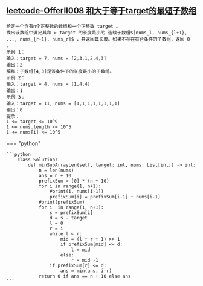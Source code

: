 

##  [leetcode-OfferII008 和大于等于target的最短子数组](https://leetcode.cn/problems/2VG8Kg/)

    给定一个含有n个正整数的数组和一个正整数 target 。
    找出该数组中满足其和 ≥ target 的长度最小的 连续子数组$[nums_l, nums_{l+1}, ..., nums_{r-1}, nums_r]$ ，并返回其长度。如果不存在符合条件的子数组，返回 0 。
    示例 1：
    输入：target = 7, nums = [2,3,1,2,4,3]
    输出：2
    解释：子数组[4,3]是该条件下的长度最小的子数组。
    示例 2：
    输入：target = 4, nums = [1,4,4]
    输出：1
    示例 3：
    输入：target = 11, nums = [1,1,1,1,1,1,1,1]
    输出：0
    提示：
    1 <= target <= 10^9
    1 <= nums.length <= 10^5
    1 <= nums[i] <= 10^5


=== "python"

    ```python
        class Solution:
            def minSubArrayLen(self, target: int, nums: List[int]) -> int:
                n = len(nums)
                ans = n + 10
                prefixSum = [0] * (n + 10)
                for i in range(1, n+1):
                    #print(i, nums[i-1])
                    prefixSum[i] = prefixSum[i-1] + nums[i-1]
                #print(prefixSum)
                for i  in range(1, n+1):
                    s = prefixSum[i]
                    d = s - target
                    l = 0
                    r = i
                    while l < r:
                        mid = (l + r + 1) >> 1
                        if prefixSum[mid] <= d: 
                            l = mid
                        else:
                            r = mid -1
                    if prefixSum[r] <= d:
                        ans = min(ans, i-r)
                return 0 if ans == n + 10 else ans
    ```


